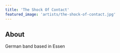 ```yaml
---
title: 'The Shock Of Contact'
featured_image: 'artists/the-shock-of-contact.jpg'
---
```


## About

German band based in Essen

